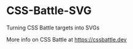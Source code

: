 # CSS-Battle-SVG
Turning CSS Battle targets into SVGs

More info on CSS Battle at https://cssbattle.dev
